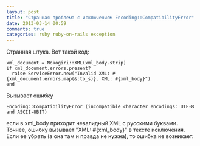```yaml
---
layout: post
title: "Странная проблема с исключением Encoding::CompatibilityError"
date: 2013-03-14 00:59
comments: true
categories: ruby ruby-on-rails exception
---
```

Странная штука. Вот такой код:

    xml_document = Nokogiri::XML(xml_body.strip)
    if xml_document.errors.present?
      raise ServiceError.new("Invalid XML: #{xml_document.errors.map(&:to_s)}. XML: #{xml_body}")
    end

Вызывает ошибку

    Encoding::CompatibilityError (incompatible character encodings: UTF-8 and ASCII-8BIT)

если в xml_body приходит невалидный XML с русскими буквами. Точнее, ошибку вызывает "XML: #{xml\_body}" в тексте исключения. Если ее убрать (а она там и правда не нужна), то ошибка не возникает.

